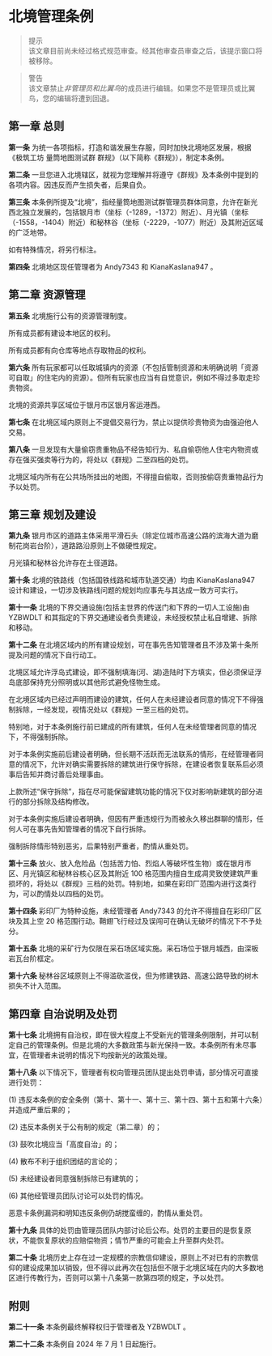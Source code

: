 # 北境管理条例

> 提示  
该文章目前尚未经过格式规范审查。经其他审查员审查之后，该提示窗口将被移除。

> 警告  
该文章禁止*非管理员和比翼鸟*的成员进行编辑。如果您不是管理员或比翼鸟，您的编辑将遭到回退。

## 第一章 总则

**第一条** 为统一各项指标，打造和谐发展生存服，同时加快北境地区发展，根据《极筑工坊 量筒地图测试群 群规》（以下简称《群规》），制定本条例。

**第二条** 一旦您进入北境辖区，就视为您理解并将遵守《群规》及本条例中提到的各项内容。因违反而产生损失者，后果自负。

**第三条** 本条例所提及“北境”，指经量筒地图测试群管理员群体同意，允许在新光西北独立发展的，包括银月市（坐标（-1289，-1372）附近）、月光镇（坐标（-1558，-1404）附近）和秘林谷（坐标（-2229，-1077）附近）及其附近区域的广泛地带。

如有特殊情况，将另行标注。

**第四条** 北境地区现任管理者为 Andy7343 和 KianaKaslana947 。

## 第二章 资源管理

**第五条** 北境施行公有的资源管理制度。

所有成员都有建设本地区的权利。

所有成员都有向仓库等地点存取物品的权利。

**第六条** 所有玩家都可以任取城镇内的资源（不包括管制资源和未明确说明「资源可自取」的住宅内的资源）。但所有玩家也应当有自觉意识，例如不得过多取走珍贵物资。

北境的资源共享区域位于银月市区银月客运港西。

**第七条** 在北境区域内原则上不提倡交易行为，禁止以提供珍贵物资为由强迫他人交易。

**第八条** 一旦发现有大量偷窃贵重物品不经告知行为、私自偷窃他人住宅内物资或存在强买强卖等行为的，将处以《群规》二至四档的处罚。

北境区域内所有在公共场所挂出的地图，不得擅自偷取，否则按偷窃贵重物品行为予以处罚。

## 第三章 规划及建设

**第九条** 银月市区的道路主体采用平滑石头（除定位城市高速公路的滨海大道为磨制花岗岩台阶），道路路沿原则上不做硬性规定。

月光镇和秘林谷允许存在土径道路。

**第十条** 北境的铁路线（包括国铁线路和城市轨道交通）均由 KianaKaslana947 设计和建设，一切涉及铁路线问题的规划均应事先与其达成一致方可实行。

**第十一条** 北境的下界交通设施(包括主世界的传送门和下界的一切人工设施)由 YZBWDLT 和其指定的下界交通建设者负责建设，未经授权禁止私自增建、拆除和移动。

**第十二条** 在北境区域内的所有建设规划，可在事先告知管理者且不涉及第十条所提及问题的情况下自行动工。

北境区域允许浮岛式建设，即不强制填海(河、湖)造陆时下方填实，但必须保证浮岛底部保持充分照明或以其他形式避免怪物生成。

在北境区域内已经过声明而建设的建筑，任何人在未经建设者同意的情况下不得强制拆除，一经发现，视情况处以《群规》一至三档的处罚。

特别地，对于本条例施行前已建成的所有建筑，任何人在未经管理者同意的情况下，不得强制拆除。

对于本条例实施前后建设者明确，但长期不活跃而无法联系的情形，在经管理者同意的情况下，允许对确实需要拆除的建筑进行保守拆除，在建设者恢复联系后必须事后告知并商讨善后处理事由。

上款所述“保守拆除”，指在尽可能保留建筑功能的情况下仅对影响新建筑的部分进行的部分拆除及结构修改。

对于本条例实施后建设者明确，但因有严重违规行为而被永久移出群聊的情形，任何人可在事先告知管理者的情况下自行拆除。

强制拆除情形特别恶劣，后果特别严重者，酌情从重处罚。

**第十三条** 放火、放入危险品（包括苦力怕、烈焰人等破坏性生物）或在银月市区、月光镇区和秘林谷核心区及其附近 100 格范围内擅自生成凋灵致使建筑严重损坏的，将处以《群规》三档的处罚。特别地，如果在彩印厂范围内进行这类行为，可以酌情处以四档的处罚。

**第十四条** 彩印厂为特种设施，未经管理者 Andy7343 的允许不得擅自在彩印厂区块及其上空 20 格范围行动。鞘翅飞行经过及误闯可在确认无破坏的情况下不予处分。

**第十五条** 北境的采矿行为仅限在采石场区域实施。采石场位于银月城西，由深板岩瓦台阶框定。

**第十六条**  秘林谷区域原则上不得滥砍滥伐，但为修建铁路、高速公路导致的树木损失不计入范围。

## 第四章 自治说明及处罚

**第十七条** 北境拥有自治权，即在很大程度上不受新光的管理条例限制，并可以制定自己的管理条例。但是北境的大多数政策与新光保持一致。本条例所有未尽事宜，在管理者未说明的情况下均按新光的政策处理。

**第十八条** 以下情况下，管理者有权向管理员团队提出处罚申请，部分情况可直接进行处罚：

(1) 违反本条例的安全条例（第十、第十一、第十三、第十四、第十五和第十六条）并造成严重后果的；

(2) 违反本条例关于公有制的规定（第二章）的；

(3) 鼓吹北境应当「高度自治」的；

(4) 散布不利于组织团结的言论的；

(5) 未经建设者同意强制拆除已有建筑的；

(6) 其他经管理员团队讨论可以处罚的情况。

恶意卡条例漏洞和明知违反条例仍胡搅蛮缠的，酌情从重处罚。

**第十九条** 具体的处罚由管理员团队内部讨论后公布。处罚的主要目的是恢复原状，不能恢复原状的应赔偿物资；情节严重的可能会上升至群内处罚。

**第二十条** 北境历史上存在过一定规模的宗教信仰建设，原则上不对已有的宗教信仰的建设成果加以销毁，但不得以此再次在包括但不限于北境区域在内的大多数地区进行传教行为，否则可以第十八条第一款第四项的规定，予以处罚。

## 附则

**第二十一条** 本条例最终解释权归于管理者及 YZBWDLT 。

**第二十二条** 本条例自 2024 年 7 月 1 日起施行。
